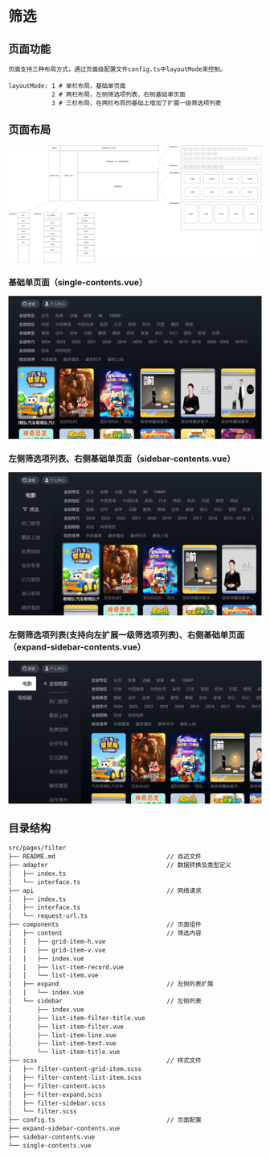 # 筛选

## 页面功能

    页面支持三种布局方式，通过页面级配置文件config.ts中layoutMode来控制。

    layoutMode: 1 # 单栏布局，基础单页面
                2 # 两栏布局，左侧筛选项列表、右侧基础单页面
                3 # 三栏布局，在两栏布局的基础上增加了扩展一级筛选项列表

## 页面布局

![image](../../../doc/filter/design.jpg)

### 基础单页面（single-contents.vue）

![image](../../../doc/filter/single-contents.png)

### 左侧筛选项列表、右侧基础单页面（sidebar-contents.vue）

![image](../../../doc/filter/sidebar-contents.png)

### 左侧筛选项列表(支持向左扩展一级筛选项列表)、右侧基础单页面（expand-sidebar-contents.vue）

![image](../../../doc/filter/expand-sidebar-contents.png)

## 目录结构

```bash
src/pages/filter
├── README.md                               // 自述文件
├── adapter                                 // 数据转换及类型定义
│   ├── index.ts
│   └── interface.ts
├── api                                     // 网络请求
│   ├── index.ts
│   ├── interface.ts
│   └── request-url.ts
├── components                              // 页面组件
│   ├── content                             // 筛选内容
│   │   ├── grid-item-h.vue
│   │   ├── grid-item-v.vue
│   │   ├── index.vue
│   │   ├── list-item-record.vue
│   │   └── list-item.vue
│   ├── expand                              // 左侧列表扩展
│   │   └── index.vue
│   └── sidebar                             // 左侧列表
│       ├── index.vue
│       ├── list-item-filter-title.vue
│       ├── list-item-filter.vue
│       ├── list-item-line.vue
│       ├── list-item-text.vue
│       └── list-item-title.vue
├── scss                                    // 样式文件
│   ├── filter-content-grid-item.scss
│   ├── filter-content-list-item.scss
│   ├── filter-content.scss
│   ├── filter-expand.scss
│   ├── filter-sidebar.scss
│   └── filter.scss
├── config.ts                               // 页面配置
├── expand-sidebar-contents.vue
├── sidebar-contents.vue
└── single-contents.vue
```

